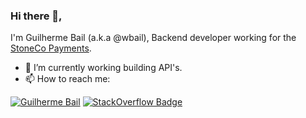 ### Hi there 👋, 

I'm Guilherme Bail (a.k.a @wbail), Backend developer working for the [StoneCo Payments](https://www.stone.com.br/).

- :office: I’m currently working building API's.
- 📫 How to reach me: 

[![Guilherme Bail](https://img.shields.io/badge/LinkedIn-Guilherme%20Bail-blue)](https://www.linkedin.com/in/guilherme-bail/)
[![StackOverflow Badge](https://img.shields.io/badge/StackOverflow-wbail-orange)](https://stackoverflow.com/users/1420841/wbail)
